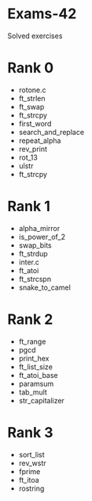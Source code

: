 # Exams-42
Solved exercises

# Rank 0
- rotone.c
- ft_strlen
- ft_swap
- ft_strcpy
- first_word
- search_and_replace
- repeat_alpha
- rev_print
- rot_13
- ulstr
- ft_strcpy

# Rank 1
- alpha_mirror
- is_power_of_2
- swap_bits
- ft_strdup
- inter.c
- ft_atoi
- ft_strcspn
- snake_to_camel

# Rank 2
- ft_range
- pgcd
- print_hex
- ft_list_size
- ft_atoi_base
- paramsum
- tab_mult
- str_capitalizer

# Rank 3
- sort_list
- rev_wstr
- fprime
- ft_itoa
- rostring
